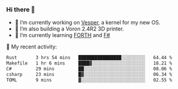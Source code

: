 ### Hi there 👋

<!--
**berkus/berkus** is a ✨ _special_ ✨ repository because its `README.md` (this file) appears on your GitHub profile.

Here are some ideas to get you started:

- 🔭 I’m currently working on ...
- 🌱 I’m currently learning ...
- 👯 I’m looking to collaborate on ...
- 🤔 I’m looking for help with ...
- 💬 Ask me about ...
- 📫 How to reach me: ...
- 😄 Pronouns: ...
- ⚡ Fun fact: ...
-->

- 🔭 I’m currently working on [Vesper](https://github.com/metta-systems/vesper), a kernel for my new OS.
- 🔭 I’m also building a Voron 2.4R2 3D printer.
- 🌱 I’m currently learning [FORTH](http://forth.com/starting-forth/) and [F#](https://fsharpforfunandprofit.com/)

💼 My recent activity:

<!--START_SECTION:waka-->

```txt
Rust       3 hrs 54 mins   ████████████████░░░░░░░░░   64.44 %
Makefile   1 hr 6 mins     ████▓░░░░░░░░░░░░░░░░░░░░   18.21 %
C#         29 mins         ██░░░░░░░░░░░░░░░░░░░░░░░   08.06 %
csharp     23 mins         █▓░░░░░░░░░░░░░░░░░░░░░░░   06.34 %
TOML       9 mins          ▓░░░░░░░░░░░░░░░░░░░░░░░░   02.55 %
```

<!--END_SECTION:waka-->
